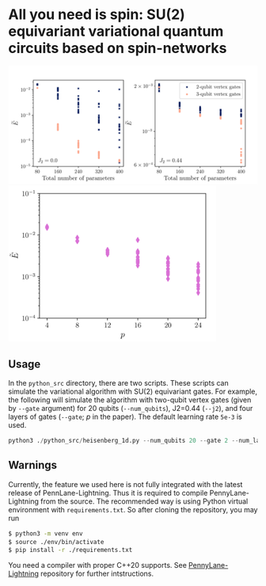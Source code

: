 # All you need is spin: SU(2) equivariant variational quantum circuits based on spin-networks

<img src="https://github.com/XanaduAI/all-you-need-is-spin/blob/main/static/one-dim-j1j2.png?raw=true" style="width:65em;">
<img src="https://github.com/XanaduAI/all-you-need-is-spin/blob/main/static/kagome18.png?raw=true" style="width:30em;">

## Usage
In the `python_src` directory, there are two scripts. These scripts can simulate the variational algorithm with SU(2) equivariant gates. For example, the following will simulate the algorithm with two-qubit vertex gates (given by `--gate` argument) for 20 qubits (`--num_qubits`), J2=0.44 (`--j2`), and four layers of gates (`--gate`; $p$ in the paper). The default learning rate `5e-3` is used.
```python
python3 ./python_src/heisenberg_1d.py --num_qubits 20 --gate 2 --num_layers 4 --j2 0.44
```

## Warnings
Currently, the feature we used here is not fully integrated with the latest release of PennLane-Lightning. Thus it is required to compile PennyLane-Lightning from the source. The recommended way is using Python virtual environment with `requirements.txt`. So after cloning the repository, you may run 
```bash
$ python3 -m venv env
$ source ./env/bin/activate
$ pip install -r ./requirements.txt
```

You need a compiler with proper C++20 supports. See [PennyLane-Lightning](https://github.com/PennyLaneAI/pennylane-lightning) repository for further intstructions.
